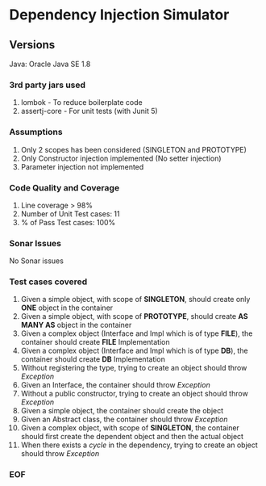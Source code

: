 # Dependency Injection Simulator

## Versions

Java: Oracle Java SE 1.8

### 3rd party jars used

1. lombok - To reduce boilerplate code
2. assertj-core - For unit tests (with Junit 5)

### Assumptions

1. Only 2 scopes has been considered (SINGLETON and PROTOTYPE)
2. Only Constructor injection implemented (No setter injection)
3. Parameter injection not implemented

### Code Quality and Coverage
1. Line coverage > 98%
2. Number of Unit Test cases: 11
3. % of Pass Test cases: 100%

### Sonar Issues
No Sonar issues 

### Test cases covered
1. Given a simple object, with scope of **SINGLETON**, should create only **ONE** object in the container
2. Given a simple object, with scope of **PROTOTYPE**, should create **AS MANY AS** object in the container
3. Given a complex object (Interface and Impl which is of type **FILE**), the container should create **FILE** Implementation
4. Given a complex object (Interface and Impl which is of type **DB**), the container should create **DB** Implementation
5. Without registering the type, trying to create an object should throw *Exception*
6. Given an Interface, the container should throw *Exception*
7. Without a public constructor, trying to create an object should throw *Exception*
8. Given a simple object, the container should create the object
9. Given an Abstract class, the container should throw *Exception*
10. Given a complex object, with scope of **SINGLETON**, the container should first create the dependent object and then the actual object
11. When there exists a *cycle* in the dependency, trying to create an object should throw *Exception*

### EOF
